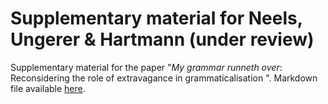 # Supplementary material for Neels, Ungerer & Hartmann (under review)

Supplementary material for the paper "*My grammar runneth over*: Reconsidering the role of extravagance in grammaticalisation
". Markdown file available [here](https://hartmast.github.io/degreemodifiers/).
